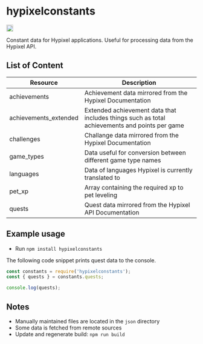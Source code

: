 # hypixelconstants
<a href="https://badge.fury.io/js/hypixelconstants"><img src="https://badge.fury.io/js/hypixelconstants.svg" alt="npm version" height="18"></a>

Constant data for Hypixel applications. Useful for processing data from the Hypixel API.

List of Content
----
| Resource | Description           |
|-----------|----------------------|
| achievements | Achievement data mirrored from the Hypixel Documentation |
| achievements_extended | Extended achievement data that includes things such as total achievements and points per game |
| challenges | Challange data mirrored from the Hypixel Documentation |
| game_types | Data useful for conversion between different game type names |
| languages | Data of languages Hypixel is currently translated to |
| pet_xp | Array containing the required xp to pet leveling |
| quests | Quest data mirrored from the Hypixel API Documentation |

Example usage
----
* Run `npm install hypixelconstants`

The following code snippet prints quest data to the console.

```js
const constants = require('hypixelconstants');
const { quests } = constants.quests;

console.log(quests);
```

Notes
----
* Manually maintained files are located in the `json` directory
* Some data is fetched from remote sources
* Update and regenerate build: `npm run build`